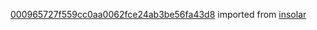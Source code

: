 [000965727f559cc0aa0062fce24ab3be56fa43d8](https://github.com/insolar/insolar/commit/000965727f559cc0aa0062fce24ab3be56fa43d8) imported from [insolar](https://github.com/insolar/insolar)
